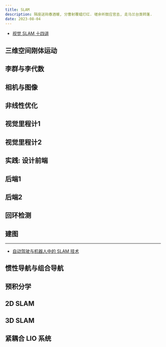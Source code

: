 ```yaml
---
title: SLAM
description: 隔座送钩春酒暖, 分曹射覆蜡灯红. 嗟余听鼓应官去, 走马兰台类转蓬.
date: 2023-08-04
---
```


- [视觉 SLAM 十四讲](https://book.douban.com/subject/27028215/)

## 三维空间刚体运动

## 李群与李代数

## 相机与图像

## 非线性优化

## 视觉里程计1

## 视觉里程计2

## 实践: 设计前端

## 后端1

## 后端2

## 回环检测

## 建图

------------------

- [自动驾驶与机器人中的 SLAM 技术](https://book.douban.com/subject/36477900/)

## 惯性导航与组合导航

## 预积分学

## 2D SLAM

## 3D SLAM

## 紧耦合 LIO 系统
